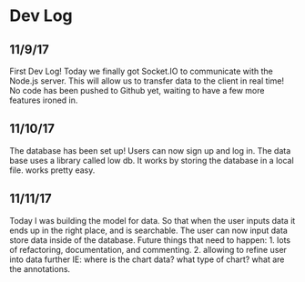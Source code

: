 <h1> Dev Log </h1>

## 11/9/17
First Dev Log! Today we finally got Socket.IO to communicate with the Node.js server. This will allow us to transfer data to the client in real time! No code has been pushed to Github yet, waiting to have a few more features ironed in. 
## 11/10/17
The database has been set up! Users can now sign up and log in. The data base uses a library called low db. It works by storing the database in a local file. works pretty easy.
## 11/11/17
Today I was building the model for data. So that when the user inputs data it ends up in the right place, and is searchable. The user can now input data store data inside of the database. Future things that need to happen: 1. lots of refactoring, documentation, and commenting. 2. allowing to refine user into data further IE: where is the chart data? what type of chart? what are the annotations.
